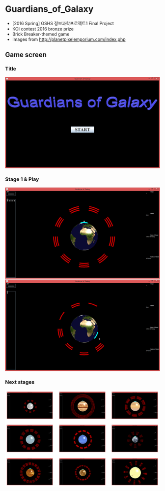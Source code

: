 # Guardians_of_Galaxy
- [2016 Spring] GSHS 정보과학프로젝트1 Final Project
- KOI contest 2016 bronze prize
- Brick Breaker-themed game
- Images from http://planetpixelemporium.com/index.php

## Game screen
### Title
![title](images/title.png)

### Stage 1 & Play
![stage1](images/stage1.png)
![play](images/play.png)

### Next stages
![stages](images/stages.png)